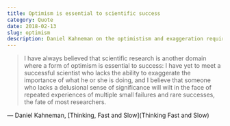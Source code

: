 ```yaml
---
title: Optimism is essential to scientific success
category: Quote
date: 2018-02-13
slug: optimism
description: Daniel Kahneman on the optimistism and exaggeration required for scientific success.
---
```


> I have always believed that scientific research is another domain where a form of optimism is essential to success: I have yet to meet a successful scientist who lacks the ability to exaggerate the importance of what he or she is doing, and I believe that someone who lacks a delusional sense of significance will wilt in the face of repeated experiences of multiple small failures and rare successes, the fate of most researchers.

— Daniel Kahneman, [Thinking, Fast and Slow](Thinking Fast and Slow)
